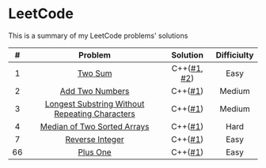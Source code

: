# LeetCode

This is a summary of my LeetCode problems' solutions

| # | Problem | Solution | Difficiulty |
|:-:|:-:|:-:|:-:|
| 1 | [Two Sum](https://leetcode.com/problems/unique-number-of-occurrences/) | C++([#1](./solution/1_1.cpp), [#2](./solution/1_2.cpp)) | Easy |
| 2 | [Add Two Numbers](https://leetcode.com/problems/add-two-numbers/) | C++([#1](./solution/2_1.cpp))|Medium|
| 3 | [Longest Substring Without Repeating Characters](https://leetcode.com/problems/longest-substring-without-repeating-characters/) | C++([#1](./solution/3_1.cpp))|Medium|
| 4 | [Median of Two Sorted Arrays](https://leetcode.com/problems/median-of-two-sorted-arrays/) | C++([#1](./solution/4_1.cpp))|Hard|
| 7 | [Reverse Integer](https://leetcode.com/problems/reverse-integer/) | C++([#1](./solution/7_1.cpp))|Easy|
| 66 | [Plus One](https://leetcode.com/problems/plus-one/) | C++([#1](./solution/66_1.cpp))|Easy|
